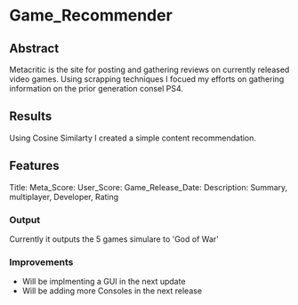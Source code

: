 # Game_Recommender

## Abstract
Metacritic is the site for posting and gathering reviews on currently released video games. Using scrapping techniques I focued my efforts on gathering information on the prior generation consel PS4.

## Results
Using Cosine Similarty I created a simple content recommendation. 

## Features
Title:
Meta_Score:
User_Score:
Game_Release_Date:
Description: Summary, multiplayer, Developer, Rating

### Output
Currently it outputs the 5 games simulare to 'God of War'

### Improvements
* Will be implmenting a GUI in the next update
* Will be adding more Consoles in the next release
